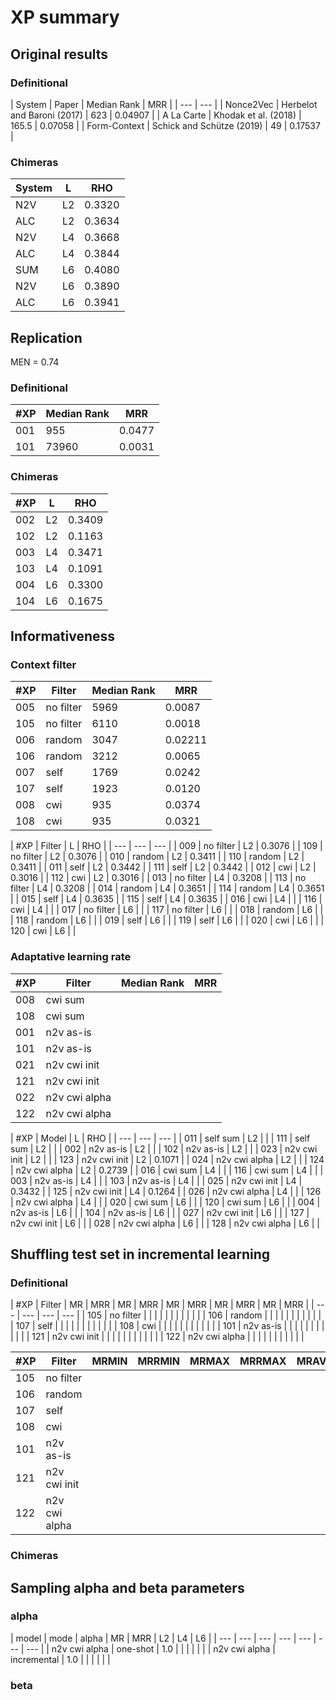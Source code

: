 # XP summary

## Original results

### Definitional

| System | Paper | Median Rank | MRR |
| --- | --- |
| Nonce2Vec | Herbelot and Baroni (2017) | 623 | 0.04907 |
| A La Carte | Khodak et al. (2018) | 165.5 | 0.07058 |
| Form-Context | Schick and Schütze (2019) | 49 | 0.17537 |

### Chimeras
| System | L | RHO |
| --- | --- | --- |
| N2V | L2 | 0.3320 |
| ALC | L2 | 0.3634 |
| N2V | L4 | 0.3668 |
| ALC | L4 | 0.3844 |
| SUM | L6 | 0.4080 |
| N2V | L6 | 0.3890 |
| ALC | L6 | 0.3941 |

## Replication

MEN = 0.74

### Definitional

| #XP | Median Rank | MRR |
| --- | --- | --- |
| 001 | 955 | 0.0477 |
| 101 | 73960 | 0.0031 |

### Chimeras

| #XP | L | RHO |
| --- | --- | --- |
| 002 | L2 | 0.3409 |
| 102 | L2 | 0.1163 |
| 003 | L4 | 0.3471 |
| 103 | L4 | 0.1091 |
| 004 | L6 | 0.3300 |
| 104 | L6 | 0.1675 |

## Informativeness

### Context filter

| #XP | Filter | Median Rank | MRR |
| --- | --- | --- | --- |
| 005 | no filter | 5969 | 0.0087 |
| 105 | no filter | 6110 | 0.0018 |
| 006 | random | 3047 | 0.02211 |
| 106 | random | 3212 | 0.0065 |
| 007 | self | 1769 | 0.0242 |
| 107 | self | 1923 | 0.0120 |
| 008 | cwi | 935 | 0.0374 |
| 108 | cwi | 935 | 0.0321 |

| #XP | Filter | L | RHO |
| --- | --- | --- |
| 009 | no filter | L2 | 0.3076 |
| 109 | no filter | L2 | 0.3076 |
| 010 | random | L2 | 0.3411 |
| 110 | random | L2 | 0.3411 |
| 011 | self | L2 | 0.3442 |
| 111 | self | L2 | 0.3442 |
| 012 | cwi | L2 | 0.3016 |
| 112 | cwi | L2 | 0.3016 |
| 013 | no filter | L4 | 0.3208 |
| 113 | no filter | L4 | 0.3208 |
| 014 | random | L4 | 0.3651 |
| 114 | random | L4 | 0.3651 |
| 015 | self | L4 | 0.3635 |
| 115 | self | L4 | 0.3635 |
| 016 | cwi | L4 |  |
| 116 | cwi | L4 |  |
| 017 | no filter | L6 |  |
| 117 | no filter | L6 |  |
| 018 | random | L6 |  |
| 118 | random | L6 |  |
| 019 | self | L6 |  |
| 119 | self | L6 |  |
| 020 | cwi | L6 |  |
| 120 | cwi | L6 |  |

### Adaptative learning rate

| #XP | Filter | Median Rank | MRR |
| --- | --- | --- | --- |
| 008 | cwi sum |  |  |
| 108 | cwi sum |  |  |
| 001 | n2v as-is |  |  |
| 101 | n2v as-is |  |  |
| 021 | n2v cwi init |  |  |
| 121 | n2v cwi init |  |  |
| 022 | n2v cwi alpha |  |  |
| 122 | n2v cwi alpha |  |  |

| #XP | Model | L | RHO |
| --- | --- | --- |
| 011 | self sum | L2 |  |
| 111 | self sum | L2 |  |
| 002 | n2v as-is | L2 |  |
| 102 | n2v as-is | L2 |  |
| 023 | n2v cwi init | L2 |  |
| 123 | n2v cwi init | L2 | 0.1071 |
| 024 | n2v cwi alpha | L2 |  |
| 124 | n2v cwi alpha | L2 | 0.2739 |
| 016 | cwi sum | L4 |  |
| 116 | cwi sum | L4 |  |
| 003 | n2v as-is | L4 |  |
| 103 | n2v as-is | L4 |  |
| 025 | n2v cwi init | L4 | 0.3432 |
| 125 | n2v cwi init | L4 | 0.1264 |
| 026 | n2v cwi alpha | L4 |  |
| 126 | n2v cwi alpha | L4 |  |
| 020 | cwi sum | L6 |  |
| 120 | cwi sum | L6 |  |
| 004 | n2v as-is | L6 |  |
| 104 | n2v as-is | L6 |  |
| 027 | n2v cwi init | L6 |  |
| 127 | n2v cwi init | L6 |  |
| 028 | n2v cwi alpha | L6 |  |
| 128 | n2v cwi alpha | L6 |  |

## Shuffling test set in incremental learning

### Definitional

| #XP | Filter | MR | MRR | MR | MRR | MR | MRR | MR | MRR | MR | MRR |
| --- | --- | --- | --- |
| 105 | no filter |  |  |  |  |  |  |  |  |  |  |
| 106 | random |  |  |  |  |  |  |  |  |  |  |
| 107 | self |  |  |  |  |  |  |  |  |  |  |
| 108 | cwi |  |  |  |  |  |  |  |  |  |  |
| 101 | n2v as-is |  |  |  |  |  |  |  |  |  |  |
| 121 | n2v cwi init |  |  |  |  |  |  |  |  |  |  |
| 122 | n2v cwi alpha |  |  |  |  |  |  |  |  |  |  |

| #XP | Filter | MRMIN | MRRMIN | MRMAX | MRRMAX | MRAVG | MRRAVG |
| --- | --- | --- | --- | --- | --- | --- | --- |
| 105 | no filter |  |  |  |  |  |  |
| 106 | random |  |  |  |  |  |  |
| 107 | self |  |  |  |  |  |  |
| 108 | cwi |  |  |  |  |  |  |
| 101 | n2v as-is |  |  |  |  |  |  |
| 121 | n2v cwi init |  |  |  |  |  |  |
| 122 | n2v cwi alpha |  |  |  |  |  |  |

### Chimeras

## Sampling alpha and beta parameters

### alpha

| model | mode | alpha | MR | MRR | L2 | L4 | L6 |
| --- | --- | --- | --- | --- | --- | --- |
| n2v cwi alpha | one-shot | 1.0 |  |  |  |  |  |
| n2v cwi alpha | incremental | 1.0 |  |  |  |  |  |

### beta
